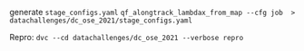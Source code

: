 
generate `stage_configs.yaml`
`qf_alongtrack_lambdax_from_map --cfg job  > datachallenges/dc_ose_2021/stage_configs.yaml`

Repro:
`dvc --cd datachallenges/dc_ose_2021 --verbose repro`
